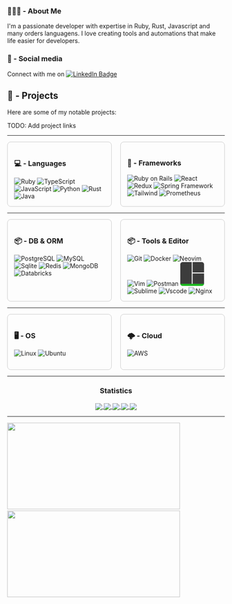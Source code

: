 ### 👨🏻‍🚀 - About Me
I'm a passionate developer with expertise in Ruby, Rust, Javascript and many orders languagens. I love creating tools and automations that make life easier for developers.

### 📡 - Social media
Connect with me on [![LinkedIn Badge](https://img.shields.io/badge/LinkedIn-blue?style=for-the-badge&logo=linkedin&logoColor=white)](https://www.linkedin.com/in/fabiano-martins-a48564135/)

## 🚀 - Projects
Here are some of my notable projects:

TODO: Add project links

---

<div style="display: flex; gap: 20px;">

<div style="flex: 1; border: 1px solid #ccc; padding: 15px; border-radius: 8px;">

<h3> 💻 - Languages </h3>
<div>
<img src="https://skillicons.dev/icons?i=ruby" title="Ruby" alt="Ruby" width="55" height="55"/>  
<img src="https://skillicons.dev/icons?i=ts" title="TypeScript" alt="TypeScript" width="55" height="55"/>
<img src="https://skillicons.dev/icons?i=js" title="JavaScript" alt="JavaScript" width="55" height="55"/>
<img src="https://skillicons.dev/icons?i=python" title="Python" alt="Python" width="55" height="55"/>
<img src="https://skillicons.dev/icons?i=rust" title="Rust" alt="Rust" width="55" height="55"/> 
<img src="https://skillicons.dev/icons?i=java" title="Java" alt="Java" width="55" height="55"/> 
</div>

</div>
<div style="flex: 1; border: 1px solid #ccc; padding: 15px; border-radius: 8px;">

<h3> 🧰 -  Frameworks </h3>
<div>
<img src="https://skillicons.dev/icons?i=rails" title="Ruby on Rails" alt="Ruby on Rails" width="55" height="55"/>
<img src="https://skillicons.dev/icons?i=react" title="React" alt="React" width="55" height="55"/> 
<img src="https://skillicons.dev/icons?i=redux" title="Redux" alt="Redux" width="55" height="55"/> 
<img src="https://skillicons.dev/icons?i=spring" title="Spring Framework" alt="Spring Framework" width="55" height="55"/> 
<img src="https://skillicons.dev/icons?i=tailwind" title="Tailwind" alt="Tailwind" width="55" height="55"/>
<img src="https://skillicons.dev/icons?i=prometheus" title="Prometheus" alt="Prometheus" width="55" height="55"/>


</div>
</div>
</div>


---

<div style="display: flex; gap: 20px;">

<div style="flex: 1; border: 1px solid #ccc; padding: 15px; border-radius: 8px;">

### 📦 - DB & ORM
<img src="https://skillicons.dev/icons?i=postgresql" title="PostgreSQL" alt="PostgreSQL" width="55" height="55"/>
<img src="https://skillicons.dev/icons?i=mysql" title="MySQL" alt="MySQL" width="55" height="55"/> 
<img src="https://skillicons.dev/icons?i=sqlite" title="Sqlite" alt="Sqlite" width="55" height="55"/> 
<img src="https://skillicons.dev/icons?i=redis" title="Redis" alt="Redis" width="55" height="55"/>
<img src="https://skillicons.dev/icons?i=mongodb" title="MongoDB" alt="MongoDB" width="55" height="55"/> 
<img src="https://asset.brandfetch.io/idSUrLOWbH/idUT__oJw_.png" title="Databricks" alt="Databricks" width="55" height="55"/>

</div>
<div style="flex: 1; border: 1px solid #ccc; padding: 15px; border-radius: 8px;">

### 📦 - Tools & Editor
<img src="https://skillicons.dev/icons?i=git" title="Git" alt="Git" width="55" height="55"/>
<img src="https://skillicons.dev/icons?i=docker" title="Docker" alt="Docker" width="55" height="55"/> 
<img src="https://skillicons.dev/icons?i=neovim" title="Neovim" alt="Neovim" width="55" height="55"/> 
<img src="https://skillicons.dev/icons?i=vim" title="Vim" alt="Vim" width="55" height="55"/> 
<img src="https://skillicons.dev/icons?i=postman" title="Postman" alt="Postman" width="55" height="55"/> 
<img src="https://raw.githubusercontent.com/devicons/devicon/refs/heads/master/icons/tmux/tmux-original.svg" width="55" height="55">
<img src="https://skillicons.dev/icons?i=sublime" title="Sublime" alt="Sublime" width="55" height="55"/>
<img src="https://skillicons.dev/icons?i=vscode" title="Vscode" alt="Vscode" width="55" height="55"/>
<img src="https://skillicons.dev/icons?i=nginx" title="Nginx" alt="Nginx" width="55" height="55"/>
 
</div>
</div>

--- 

<div style="display: flex; gap: 20px;">

<div style="flex: 1; border: 1px solid #ccc; padding: 15px; border-radius: 8px;">

### 🖥️ - OS
<img src="https://skillicons.dev/icons?i=linux" title="Linux" alt="Linux" width="55" height="55"/>  <img src="https://skillicons.dev/icons?i=ubuntu" title="Ubuntu" alt="Ubuntu" width="55" height="55"/>
</div>
<div style="flex: 1; border: 1px solid #ccc; padding: 15px; border-radius: 8px;">

### 🌩️ - Cloud

<img src="https://skillicons.dev/icons?i=aws" title="AWS" alt="AWS" width="55" height="55"/> 
</div>
</div>

---

<h3 align="center">Statistics</h3>
<div align="center">
  <a href="https://github.com/rennf93/rennf93">
  <img align="center" src="http://github-profile-summary-cards.vercel.app/api/cards/stats?username=ofabianomartins&theme=2077" height="180em" />
  <img align="center" src="http://github-profile-summary-cards.vercel.app/api/cards/most-commit-language?username=ofabianomartins&theme=2077" height="180em" />
  <img align="center" src="http://github-profile-summary-cards.vercel.app/api/cards/repos-per-language?username=ofabianomartins&theme=2077" height="180em" />
  <img align="center" src="http://github-profile-summary-cards.vercel.app/api/cards/productive-time?username=ofabianomartins&theme=2077" height="180em" />
  <img align="center" src="http://github-profile-summary-cards.vercel.app/api/cards/profile-details?username=ofabianomartins&theme=2077" height="180em" />
</div>

---
<img width="400" height="200" src="https://github-readme-stats.vercel.app/api?username=ofabianomartins&show_icons=true&theme=vision-friendly-dark">
  <img width="400" height="200" src="https://github-readme-stats.vercel.app/api/top-langs/?username=ofabianomartins&size_weight=0.0005&count_weight=0.3&layout=compact&theme=vision-friendly-dark">